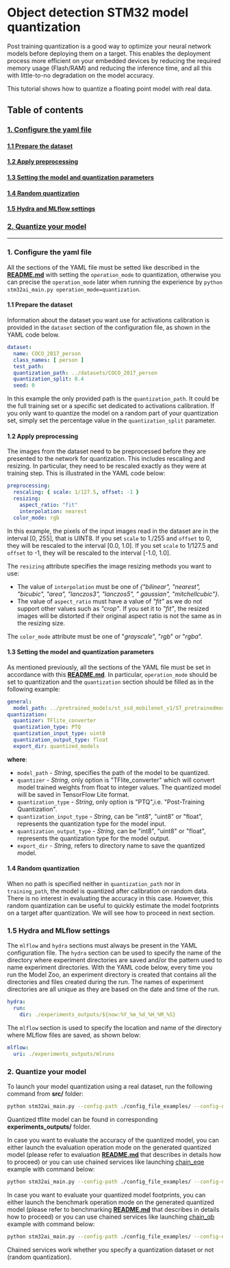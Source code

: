 # Object detection STM32 model quantization

Post training quantization is a good way to optimize your neural network models before deploying them on a target. This
enables the deployment process more efficient on your embedded devices by reducing the required memory usage (Flash/RAM)
and reducing the inference time, and all this with little-to-no degradation on the model accuracy.

This tutorial shows how to quantize a floating point model with real data.

## <a id="">Table of contents</a>

### <a href="#1">1. Configure the yaml file</a>

#### <a href="#1.1">1.1 Prepare the dataset</a>

#### <a href="#1.2">1.2 Apply preprocessing</a>

#### <a href="#1.3">1.3 Setting the model and quantization parameters</a>

#### <a href="#1.4">1.4 Random quantization</a>

#### <a href="#1.5">1.5 Hydra and MLflow settings</a>

### <a href="#2">2. Quantize your model</a>

__________________________________________

### <a id="1">1. Configure the yaml file</a>

All the sections of the YAML file must be setted like described in the **[README.md](../README.md)** with setting
the `operation_mode` to quantization, otherwise you can precise the `operation_mode` later when running the experience
by `python stm32ai_main.py operation_mode=quantization`.

#### <a id="1-1">1.1 Prepare the dataset</a>

Information about the dataset you want use for activations calibration is provided in the `dataset` section of the
configuration file, as shown in the YAML code below.

```yaml
dataset:
  name: COCO_2017_person
  class_names: [ person ]
  test_path:
  quantization_path: ../datasets/COCO_2017_person
  quantization_split: 0.4
  seed: 0
```

In this example the only provided path is the `quantization_path`. It could be the full training set or a specific set
dedicated to activations calibration.
If you only want to quantize the model on a random part of your quantization set, simply set the percentage value in
the `quantization_split` parameter.

#### <a id="1-2">1.2 Apply preprocessing</a>

The images from the dataset need to be preprocessed before they are presented to the network for quantization.
This includes rescaling and resizing. In particular, they need to be rescaled exactly as they were at training step.
This is illustrated in the YAML code below:

```yaml
preprocessing:
  rescaling: { scale: 1/127.5, offset: -1 }
  resizing:
    aspect_ratio: "fit"
    interpolation: nearest
  color_mode: rgb
```

In this example, the pixels of the input images read in the dataset are in the interval [0, 255], that is UINT8. If you
set `scale` to 1./255 and `offset` to 0, they will be rescaled to the interval [0.0, 1.0].
If you set `scale` to 1/127.5 and `offset` to -1, they will be rescaled to the interval [-1.0, 1.0].

The `resizing` attribute specifies the image resizing methods you want to use:

- The value of `interpolation` must be one of *{"bilinear", "nearest", "bicubic", "area", "lanczos3", "lanczos5", "
  gaussian", "mitchellcubic"}*.
- The value of `aspect_ratio`  must have a value of  *"fit"* as we do not support other values such as *"crop"*. If you
  set it to *"fit"*, the resized images will be
  distorted if their original aspect ratio is not the same as in the resizing size.

The `color_mode` attribute must be one of "*grayscale*", "*rgb*" or "*rgba*".

#### <a id="1-3">1.3 Setting the model and quantization parameters</a>

As mentioned previously, all the sections of the YAML file must be set in accordance with
this **[README.md](../README.md)**.
In particular, `operation_mode` should be set to quantization and the `quantization` section should be filled as in the
following example:

```yaml
general:
  model_path: ../pretrained_models/st_ssd_mobilenet_v1/ST_pretrainedmodel_public_dataset/COCO/ssd_mobilenet_v1_0.25_224/ssd_mobilenet_v1_0.25_224.h5
quantization:
  quantizer: TFlite_converter
  quantization_type: PTQ
  quantization_input_type: uint8
  quantization_output_type: float
  export_dir: quantized_models
```

**where**:

- `model_path` - *String*, specifies the path of the model to be quantized.
- `quantizer` - *String*, only option is "TFlite_converter" which will convert model trained weights from float to
  integer values. The quantized model will be saved in TensorFlow Lite format.
- `quantization_type` - *String*, only option is "PTQ",i.e. "Post-Training Quantization".
- `quantization_input_type` - *String*, can be "int8", "uint8" or "float", represents the quantization type for the
  model input.
- `quantization_output_type` - *String*, can be "int8", "uint8" or "float", represents the quantization type for the
  model output.
- `export_dir` - *String*, refers to directory name to save the quantized model.

#### <a id="1-4">1.4 Random quantization</a>

When no path is specified neither in `quantization_path` nor in `training_path`, the model is quantized after
calibration on random data.
There is no interest in evaluating the accuracy in this case. However, this random quantization can be useful to quickly
estimate the model footprints on a target after quantization.
We will see how to proceed in next section.

### <a id="1-5">1.5 Hydra and MLflow settings</a>

The `mlflow` and `hydra` sections must always be present in the YAML configuration file. The `hydra` section can be used
to specify the name of the directory where experiment directories are saved and/or the pattern used to name experiment
directories. With the YAML code below, every time you run the Model Zoo, an experiment directory is created that
contains all the directories and files created during the run. The names of experiment directories are all unique as
they are based on the date and time of the run.

```yaml
hydra:
  run:
    dir: ./experiments_outputs/${now:%Y_%m_%d_%H_%M_%S}
```

The `mlflow` section is used to specify the location and name of the directory where MLflow files are saved, as shown
below:

```yaml
mlflow:
  uri: ./experiments_outputs/mlruns
```

### <a id="2">2. Quantize your model</a>

To launch your model quantization using a real dataset, run the following command from **src/** folder:

```bash
python stm32ai_main.py --config-path ./config_file_examples/ --config-name quantization_config.yaml
```

Quantized tflite model can be found in corresponding **experiments_outputs/** folder.

In case you want to evaluate the accuracy of the quantized model, you can either launch the evaluation operation mode on
the generated quantized model (please refer to evaluation **[README.md](../evaluation/README.md)** that describes in
details how to proceed) or you can use chained services like
launching [chain_eqe](../config_file_examples/chain_eqe_config.yaml) example with command below:

```bash
python stm32ai_main.py --config-path ./config_file_examples/ --config-name chain_eqe_config.yaml
```

In case you want to evaluate your quantized model footprints, you can either launch the benchmark operation mode on the
generated quantized model (please refer to benchmarking **[README.md](../benchmarking/README.md)** that describes in
details how to proceed) or you can use chained services like
launching [chain_qb](../config_file_examples/chain_qb_config.yaml) example with command below:

```bash
python stm32ai_main.py --config-path ./config_file_examples/ --config-name chain_qb_config.yaml
```

Chained services work whether you specify a quantization dataset or not (random quantization).

